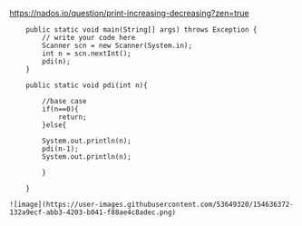 https://nados.io/question/print-increasing-decreasing?zen=true

```
    public static void main(String[] args) throws Exception {
        // write your code here
        Scanner scn = new Scanner(System.in);
        int n = scn.nextInt();
        pdi(n);
    }

    public static void pdi(int n){

        //base case
        if(n==0){
            return;
        }else{
            
        System.out.println(n);
        pdi(n-1);
        System.out.println(n);

        }
        
    }
```    
    ![image](https://user-images.githubusercontent.com/53649320/154636372-132a9ecf-abb3-4203-b041-f88ae4c8adec.png)

